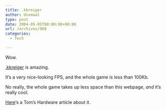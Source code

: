 ```yaml
---
title: .kkreiger
author: Unxmaal
type: post
date: 2004-05-05T00:00:00+00:00
url: /archives/960
categories:
  - Tech

---
```

Wow.

[.kkreiger][1] is amazing. 

It&#8217;s a very nice-looking FPS, and the whole game is less than 100Kb. 

No really, the whole game takes up less space than this webpage, _and_ it&#8217;s really cool.

[Here][2]&#8216;s a Tom&#8217;s Hardware article about it.

 [1]: http://www.theprodukkt.com/
 [2]: http://www.tomshardware.com/hardnews/20040416_131527.html